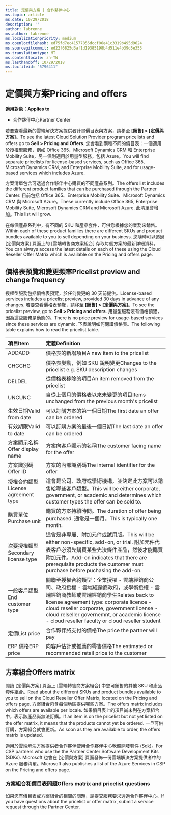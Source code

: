 ```yaml
---
title: 定價與方案 | 合作夥伴中心
ms.topic: article
ms.date: 10/29/2018
description: ''
author: labrenne
ms.author: labrenne
ms.localizationpriority: medium
ms.openlocfilehash: ed75fd7ec41577856dccf06e41c3319b495d9624
ms.sourcegitcommit: ed22f6825d3af1d19385198b4d511e4b39d5e353
ms.translationtype: MT
ms.contentlocale: zh-TW
ms.lasthandoff: 10/29/2018
ms.locfileid: "5796411"
---
```

# <a name="pricing-and-offers"></a><span data-ttu-id="14caf-102">定價與方案</span><span class="sxs-lookup"><span data-stu-id="14caf-102">Pricing and offers</span></span>

**<span data-ttu-id="14caf-103">適用對象：</span><span class="sxs-lookup"><span data-stu-id="14caf-103">Applies to</span></span>**

-  <span data-ttu-id="14caf-104">合作夥伴中心</span><span class="sxs-lookup"><span data-stu-id="14caf-104">Partner Center</span></span>

<span data-ttu-id="14caf-105">若要查看最新的雲端解決方案提供者計畫價目表與方案，請移至 **\[銷售\] > \[定價與方案\]**。</span><span class="sxs-lookup"><span data-stu-id="14caf-105">To see the latest Cloud Solution Provider program pricelists and offers go to **Sell > Pricing and Offers**.</span></span> <span data-ttu-id="14caf-106">您會看到兩種不同的價目表：一個適用於授權型服務，例如 Office 365、Microsoft Dynamics CRM 和 Enterprise Mobility Suite，另一個則適用於用量型服務，包括 Azure。</span><span class="sxs-lookup"><span data-stu-id="14caf-106">You will find separate pricelists for license-based services, such as Office 365, Microsoft Dynamics CRM, and Enterprise Mobility Suite, and for usage-based services which includes Azure.</span></span> 

<span data-ttu-id="14caf-107">方案清單包含可透過合作夥伴中心購買的不同產品系列。</span><span class="sxs-lookup"><span data-stu-id="14caf-107">The offers list includes the different product families that can be purchased through the Partner Center.</span></span> <span data-ttu-id="14caf-108">目前包括 Office 365、Enterprise Mobility Suite、Microsoft Dynamics CRM 與 Microsoft Azure。</span><span class="sxs-lookup"><span data-stu-id="14caf-108">These currently include Office 365, Enterprise Mobility Suite, Microsoft Dynamics CRM and Microsoft Azure.</span></span> <span data-ttu-id="14caf-109">此清單會增加。</span><span class="sxs-lookup"><span data-stu-id="14caf-109">This list will grow.</span></span>

<span data-ttu-id="14caf-110">在每個產品系列中，有不同的 SKU 和產品套件，可供您根據您的業務來銷售。</span><span class="sxs-lookup"><span data-stu-id="14caf-110">Within each of these product families there are different SKUs and product bundles available to you to sell depending on your business.</span></span> <span data-ttu-id="14caf-111">您隨時可以透過 \[定價與方案\] 頁面上的 \[雲端轉售商方案組合\] 存取每個方案的最新詳細資料。</span><span class="sxs-lookup"><span data-stu-id="14caf-111">You can always access the latest details on each of these using the Cloud Reseller Offer Matrix which is available on the Pricing and offers page.</span></span>

## <a name="pricelist-preview-and-change-frequency"></a><span data-ttu-id="14caf-112">價格表預覽和變更頻率</span><span class="sxs-lookup"><span data-stu-id="14caf-112">Pricelist preview and change frequency</span></span> 

<span data-ttu-id="14caf-113">授權型服務包括價格表預覽，於任何變更的 30 天前提供。</span><span class="sxs-lookup"><span data-stu-id="14caf-113">License-based services includes a pricelist preview, provided 30 days in advance of any changes.</span></span> <span data-ttu-id="14caf-114">若要查看價格表預覽，請移至 **\[銷售\] > \[定價與方案\]**。</span><span class="sxs-lookup"><span data-stu-id="14caf-114">To see the pricelist preview, go to **Sell > Pricing and offers**.</span></span> <span data-ttu-id="14caf-115">用量型服務沒有價格預覽，因為這些服務是動態的。</span><span class="sxs-lookup"><span data-stu-id="14caf-115">There is no price preview for usage-based services since these services are dynamic.</span></span> <span data-ttu-id="14caf-116">下表說明如何閱讀價格表。</span><span class="sxs-lookup"><span data-stu-id="14caf-116">The following table explains how to read the pricelist table.</span></span>

|**<span data-ttu-id="14caf-117">項目</span><span class="sxs-lookup"><span data-stu-id="14caf-117">Item</span></span>**        |**<span data-ttu-id="14caf-118">定義</span><span class="sxs-lookup"><span data-stu-id="14caf-118">Definition</span></span>**      |
|:-----------   |:-----------   |
|<span data-ttu-id="14caf-119">ADD</span><span class="sxs-lookup"><span data-stu-id="14caf-119">ADD</span></span>   |<span data-ttu-id="14caf-120">價格表的新增項目</span><span class="sxs-lookup"><span data-stu-id="14caf-120">A new item to the pricelist</span></span>|
|<span data-ttu-id="14caf-121">CHG</span><span class="sxs-lookup"><span data-stu-id="14caf-121">CHG</span></span>   |<span data-ttu-id="14caf-122">價格表變動，例如 SKU 說明變更</span><span class="sxs-lookup"><span data-stu-id="14caf-122">Changes to the pricelist e.g. SKU description changes</span></span>|
|<span data-ttu-id="14caf-123">DEL</span><span class="sxs-lookup"><span data-stu-id="14caf-123">DEL</span></span>   |<span data-ttu-id="14caf-124">從價格表移除的項目</span><span class="sxs-lookup"><span data-stu-id="14caf-124">An item removed from the pricelist</span></span>|
|<span data-ttu-id="14caf-125">UNC</span><span class="sxs-lookup"><span data-stu-id="14caf-125">UNC</span></span>   |<span data-ttu-id="14caf-126">自從上個月的價格表以來未變更的項目</span><span class="sxs-lookup"><span data-stu-id="14caf-126">Items unchanged from the previous month's pricelist</span></span>   |
|<span data-ttu-id="14caf-127">生效日期</span><span class="sxs-lookup"><span data-stu-id="14caf-127">Valid from date</span></span>   |<span data-ttu-id="14caf-128">可以訂購方案的第一個日期</span><span class="sxs-lookup"><span data-stu-id="14caf-128">The first date an offer can be ordered</span></span>    |
|<span data-ttu-id="14caf-129">有效期限</span><span class="sxs-lookup"><span data-stu-id="14caf-129">Valid to date</span></span>   |<span data-ttu-id="14caf-130">可以訂購方案的最後一個日期</span><span class="sxs-lookup"><span data-stu-id="14caf-130">The last date an offer can be ordered</span></span>   |
|<span data-ttu-id="14caf-131">方案顯示名稱</span><span class="sxs-lookup"><span data-stu-id="14caf-131">Offer display name</span></span>   |<span data-ttu-id="14caf-132">方案向客戶顯示的名稱</span><span class="sxs-lookup"><span data-stu-id="14caf-132">The customer facing name for the offer</span></span>   |
|<span data-ttu-id="14caf-133">方案識別碼</span><span class="sxs-lookup"><span data-stu-id="14caf-133">Offer ID</span></span>   |<span data-ttu-id="14caf-134">方案的內部識別碼</span><span class="sxs-lookup"><span data-stu-id="14caf-134">The internal identifier for the offer</span></span>   |
|<span data-ttu-id="14caf-135">授權合約類型</span><span class="sxs-lookup"><span data-stu-id="14caf-135">License agreement type</span></span>   |<span data-ttu-id="14caf-136">這會是公司、政府或學術機構，並決定此方案可以銷售給哪些客戶類型。</span><span class="sxs-lookup"><span data-stu-id="14caf-136">This will be either corporate, government, or academic and determines which customer types the offer can be sold to.</span></span>|
|<span data-ttu-id="14caf-137">購買單位</span><span class="sxs-lookup"><span data-stu-id="14caf-137">Purchase unit</span></span>   |<span data-ttu-id="14caf-138">購買的方案持續時間。</span><span class="sxs-lookup"><span data-stu-id="14caf-138">The duration of offer being purchased.</span></span> <span data-ttu-id="14caf-139">通常是一個月。</span><span class="sxs-lookup"><span data-stu-id="14caf-139">This is typically one month.</span></span>   |
|<span data-ttu-id="14caf-140">次要授權類型</span><span class="sxs-lookup"><span data-stu-id="14caf-140">Secondary license type</span></span>   |<span data-ttu-id="14caf-141">這會是非專屬、附加元件或試用版。</span><span class="sxs-lookup"><span data-stu-id="14caf-141">This will be either non-specific, add-on, or trial.</span></span> <span data-ttu-id="14caf-142">附加元件代表客戶必須先購買某些先決條件產品，然後才能購買附加元件。</span><span class="sxs-lookup"><span data-stu-id="14caf-142">Add-on indicates that there are prerequisite products the customer must purchase before puchasing the add-on.</span></span>|
|<span data-ttu-id="14caf-143">一般客戶類型</span><span class="sxs-lookup"><span data-stu-id="14caf-143">End customer type</span></span>   |<span data-ttu-id="14caf-144">關聯至授權合約類型：企業授權 - 雲端經銷商公司、政府授權 - 雲端經銷商政府，或學術授權 - 雲端經銷商教師或雲端經銷商學生</span><span class="sxs-lookup"><span data-stu-id="14caf-144">Relates back to license agreement type: corporate licence - cloud reseller corporate, government license - cloud relseller governemnt, or academic license - cloud reseller faculty or cloud reseller student</span></span>   |
|<span data-ttu-id="14caf-145">定價</span><span class="sxs-lookup"><span data-stu-id="14caf-145">List price</span></span>   |<span data-ttu-id="14caf-146">合作夥伴將支付的價格</span><span class="sxs-lookup"><span data-stu-id="14caf-146">The price the partner will pay</span></span>   |
|<span data-ttu-id="14caf-147">ERP 價格</span><span class="sxs-lookup"><span data-stu-id="14caf-147">ERP price</span></span>   |<span data-ttu-id="14caf-148">向客戶估計或推薦的零售價格</span><span class="sxs-lookup"><span data-stu-id="14caf-148">The estimated or recommended retail price to the customer</span></span>   |

## <a name="offers-matrix"></a><span data-ttu-id="14caf-149">方案組合</span><span class="sxs-lookup"><span data-stu-id="14caf-149">Offers matrix</span></span>

<span data-ttu-id="14caf-150">閱讀 \[定價與方案\] 頁面上 \[雲端轉售商方案組合\] 中您可銷售的其他 SKU 和產品套件組合。</span><span class="sxs-lookup"><span data-stu-id="14caf-150">Read about the different SKUs and product bundles available to you to sell on the Cloud Reseller Offer Matrix, located on the Pricing and offers page.</span></span> <span data-ttu-id="14caf-151">方案組合包含每個地區提供哪些方案。</span><span class="sxs-lookup"><span data-stu-id="14caf-151">The offers matrix includes which offers are available per locale.</span></span> <span data-ttu-id="14caf-152">如果價目表上的項目尚未列在方案組合中，表示該產品尚無法訂購。</span><span class="sxs-lookup"><span data-stu-id="14caf-152">If an item is on the pricelist but not yet listed on the offer matrix, it means that the products cannot yet be ordered.</span></span> <span data-ttu-id="14caf-153">一旦可供訂購，方案組合就會更新。</span><span class="sxs-lookup"><span data-stu-id="14caf-153">As soon as they are available to order, the offers matrix is updated.</span></span>

<span data-ttu-id="14caf-154">適用於雲端解決方案提供者合作夥伴使用合作夥伴中心軟體開發套件 (Sdk)。</span><span class="sxs-lookup"><span data-stu-id="14caf-154">For CSP partners who use the the Partner Center Software Development Kits (SDKs).</span></span> <span data-ttu-id="14caf-155">Microsoft 也會在 \[定價與方案\] 頁面發佈一份雲端解決方案提供者中的 Azure 服務清單。</span><span class="sxs-lookup"><span data-stu-id="14caf-155">Microsoft also publishes a list of the Azure Services in CSP on the Pricing and offers page.</span></span>

### <a name="offers-matrix-and-pricelist-questions"></a><span data-ttu-id="14caf-156">方案組合和價目表問題</span><span class="sxs-lookup"><span data-stu-id="14caf-156">Offers matrix and pricelist questions</span></span>

<span data-ttu-id="14caf-157">如果您有價目表或方案組合的相關的問題，請提交服務要求透過合作夥伴中心。</span><span class="sxs-lookup"><span data-stu-id="14caf-157">If you have questions about the pricelist or offer matrix, submit a service request through the Partner Center.</span></span>
